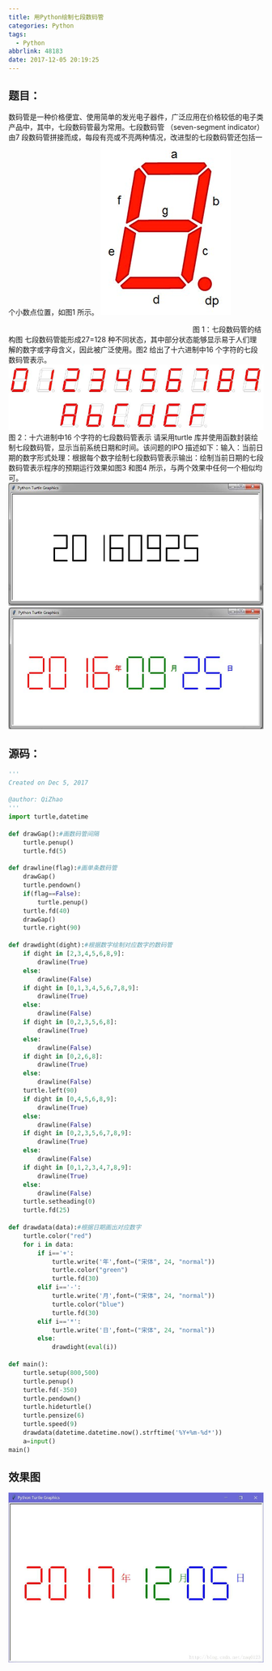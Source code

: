 ```yaml
---
title: 用Python绘制七段数码管
categories: Python
tags:
  - Python
abbrlink: 48183
date: 2017-12-05 20:19:25
---
```

## 题目：
数码管是一种价格便宜、使用简单的发光电子器件，广泛应用在价格较低的电子类产品中，其中，七段数码管最为常用。七段数码管
（seven-segment indicator）由7 段数码管拼接而成，每段有亮或不亮两种情况，改进型的七段数码管还包括一个小数点位置，如图1 所示。
![](/images/20171205201558358.jpg)

　　　　　　　　　　　　　　　　　　　　　　　　　　图 1：七段数码管的结构图
七段数码管能形成27=128 种不同状态，其中部分状态能够显示易于人们理解的数字或字母含义，因此被广泛使用。图2 给出了十六进制中16 个字符的七段数码管表示。
![](/images/20171205201607868.jpg)
　　　　　　　　　　　　　　　　　　　　　　　　　　图 2：十六进制中16 个字符的七段数码管表示
请采用turtle 库并使用函数封装绘制七段数码管，显示当前系统日期和时间。该问题的IPO 描述如下：输入：当前日期的数字形式处理：根据每个数字绘制七段数码管表示输出：绘制当前日期的七段数码管表示程序的预期运行效果如图3 和图4 所示，与两个效果中任何一个相似均可。
![](/images/20171205201613806.jpg)
![](/images/20171205201625796.jpg)
## 源码：
```Python
'''
Created on Dec 5, 2017

@author: QiZhao
'''
import turtle,datetime  

def drawGap():#画数码管间隔
    turtle.penup()
    turtle.fd(5)
    
def drawline(flag):#画单条数码管
    drawGap()
    turtle.pendown()
    if(flag==False):
        turtle.penup()
    turtle.fd(40)
    drawGap()
    turtle.right(90)
    
def drawdight(dight):#根据数字绘制对应数字的数码管
    if dight in [2,3,4,5,6,8,9]:
        drawline(True)
    else:
        drawline(False)
    if dight in [0,1,3,4,5,6,7,8,9]:
        drawline(True)
    else:
        drawline(False)
    if dight in [0,2,3,5,6,8]:
        drawline(True)
    else:
        drawline(False)
    if dight in [0,2,6,8]:
        drawline(True)
    else:
        drawline(False)
    turtle.left(90)
    if dight in [0,4,5,6,8,9]:
        drawline(True)
    else:
        drawline(False)
    if dight in [0,2,3,5,6,7,8,9]:
        drawline(True)
    else:
        drawline(False)
    if dight in [0,1,2,3,4,7,8,9]:
        drawline(True)
    else:
        drawline(False)
    turtle.setheading(0)
    turtle.fd(25)

def drawdata(data):#根据日期画出对应数字
    turtle.color("red")
    for i in data:
        if i=='+':
            turtle.write('年',font=("宋体", 24, "normal"))
            turtle.color("green")
            turtle.fd(30)
        elif i=='-':
            turtle.write('月',font=("宋体", 24, "normal"))
            turtle.color("blue")
            turtle.fd(30)
        elif i=='*':
            turtle.write('日',font=("宋体", 24, "normal"))
        else:
            drawdight(eval(i))
            
def main():
    turtle.setup(800,500)
    turtle.penup()
    turtle.fd(-350)
    turtle.pendown()
    turtle.hideturtle()
    turtle.pensize(6)
    turtle.speed(9)
    drawdata(datetime.datetime.now().strftime('%Y+%m-%d*'))
    a=input()
main()
```
## 效果图
![](/images/20171205202005054.jpg)